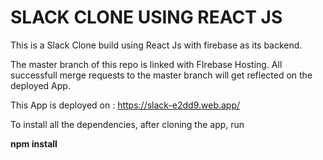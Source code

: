 # SLACK CLONE USING REACT JS

This is a Slack Clone build using React Js with firebase as its backend.

The master branch of this repo is linked with FIrebase Hosting. All successfull merge requests to the master branch will get reflected on the deployed App.

This App is deployed on : https://slack-e2dd9.web.app/

To install all the dependencies, after cloning the app, run

  **npm install**
